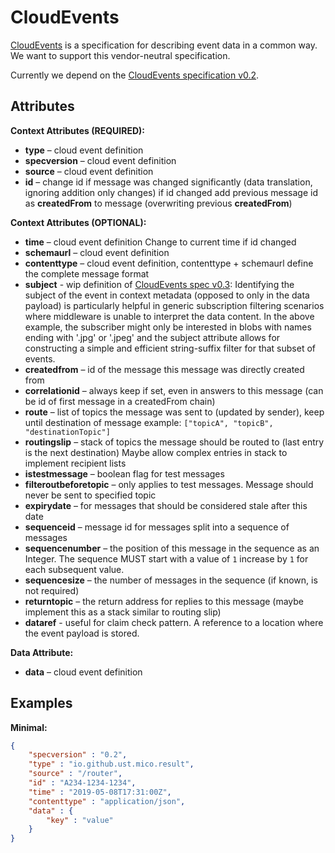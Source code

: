# CloudEvents

[CloudEvents](https://cloudevents.io/) is a specification for describing event data in a common way.
We want to support this vendor-neutral specification.

Currently we depend on the [CloudEvents specification v0.2](https://github.com/cloudevents/spec/blob/v0.2/spec.md).

## Attributes

**Context Attributes (REQUIRED):**

- **type** – cloud event definition
- **specversion** – cloud event definition
- **source** – cloud event definition
- **id** – change id if message was changed significantly (data translation, ignoring addition only changes)
    if id changed add previous message id as **createdFrom** to message (overwriting previous **createdFrom**)

**Context Attributes (OPTIONAL):**

- **time** – cloud event definition
    Change to current time if id changed
- **schemaurl** – cloud event definition
- **contenttype** – cloud event definition, contenttype + schemaurl define the complete message format
- **subject** - wip definition of [CloudEvents spec v0.3](https://github.com/cloudevents/spec/blob/master/spec.md): Identifying the subject of the event in context metadata (opposed to only in the data payload) is particularly helpful in generic subscription filtering scenarios where middleware is unable to interpret the data content. In the above example, the subscriber might only be interested in blobs with names ending with '.jpg' or '.jpeg' and the subject attribute allows for constructing a simple and efficient string-suffix filter for that subset of events.
- **createdfrom** – id of the message this message was directly created from
- **correlationid** – always keep if set, even in answers to this message (can be id of first message in a createdFrom chain)
- **route** – list of topics the message was sent to (updated by sender), keep until destination of message
    example: `["topicA", "topicB", "destinationTopic"]`
- **routingslip** – stack of topics the message should be routed to (last entry is the next destination)
    Maybe allow complex entries in stack to implement recipient lists
- **istestmessage** – boolean flag for test messages
- **filteroutbeforetopic** – only applies to test messages. Message should never be sent to specified topic
- **expirydate** – for messages that should be considered stale after this date
- **sequenceid** – message id for messages split into a sequence of messages
- **sequencenumber** – the position of this message in the sequence as an Integer. The sequence MUST start with a value of `1` increase by `1` for each subsequent value.
- **sequencesize** – the number of messages in the sequence (if known, is not required)
- **returntopic** – the return address for replies to this message (maybe implement this as a stack similar to routing slip)
- **dataref** - useful for claim check pattern. A reference to a location where the event payload is stored.

**Data Attribute:**

- **data** – cloud event definition

## Examples

**Minimal:**

```json
{
    "specversion" : "0.2",
    "type" : "io.github.ust.mico.result",
    "source" : "/router",
    "id" : "A234-1234-1234",
    "time" : "2019-05-08T17:31:00Z",
    "contenttype" : "application/json",
    "data" : {
        "key" : "value"
    }
}
```
